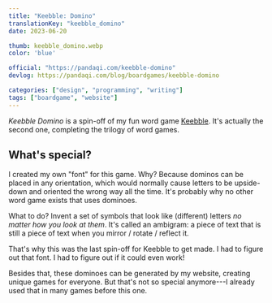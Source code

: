 ```yaml
---
title: "Keebble: Domino"
translationKey: "keebble_domino"
date: 2023-06-20

thumb: keebble_domino.webp
color: 'blue'

official: "https://pandaqi.com/keebble-domino"
devlog: https://pandaqi.com/blog/boardgames/keebble-domino

categories: ["design", "programming", "writing"]
tags: ["boardgame", "website"]
---
```


_Keebble Domino_ is a spin-off of my fun word game [Keebble](/en/design/keebble). It's actually the second one, completing the trilogy of word games. 

## What's special?

I created my own "font" for this game. Why? Because dominos can be placed in any orientation, which would normally cause letters to be upside-down and oriented the wrong way all the time. It's probably why no other word game exists that uses dominoes.

What to do? Invent a set of symbols that look like (different) letters _no matter how you look at them_. It's called an ambigram: a piece of text that is still a piece of text when you mirror / rotate / reflect it.

That's why this was the last spin-off for Keebble to get made. I had to figure out that font. I had to figure out if it could even work!

Besides that, these dominoes can be generated by my website, creating unique games for everyone. But that's not so special anymore---I already used that in many games before this one.